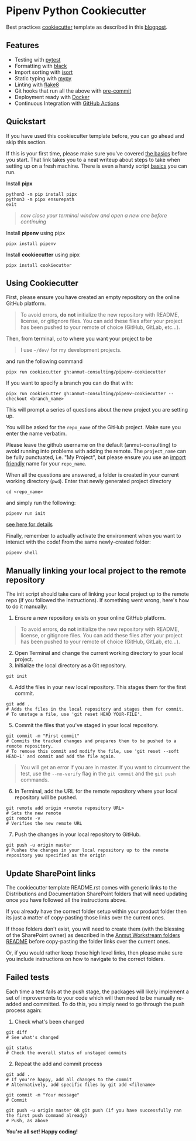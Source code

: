 # Pipenv Python Cookiecutter

Best practices [cookiecutter](https://github.com/audreyr/cookiecutter) template as described in this [blogpost](https://sourcery.ai/blog/python-best-practices/).

## Features
- Testing with [pytest](https://docs.pytest.org/en/latest/)
- Formatting with [black](https://github.com/psf/black)
- Import sorting with [isort](https://github.com/timothycrosley/isort)
- Static typing with [mypy](http://mypy-lang.org/)
- Linting with [flake8](http://flake8.pycqa.org/en/latest/)
- Git hooks that run all the above with [pre-commit](https://pre-commit.com/)
- Deployment ready with [Docker](https://docker.com/)
- Continuous Integration with [GitHub Actions](https://github.com/features/actions)

## Quickstart
If you have used this cookiecutter template before, you can go ahead and skip this section.

If this is your first time, please make sure you've covered [the basics](./the_basics.md) before you start.
That link takes you to a neat writeup about steps to take when setting up on a fresh machine.
There is even a handy script [basics](./basics.sh) you can run.

Install **pipx**
```
python3 -m pip install pipx
python3 -m pipx ensurepath
exit
```
> *now close your terminal window and open a new one before continuing*

Install **pipenv** using pipx
```
pipx install pipenv
```
Install **cookiecutter** using pipx
```
pipx install cookiecutter
```

## Using Cookiecutter
First, please ensure you have created an empty repository on the online GitHub platform.
> To avoid errors, **do not** initialize the new repository with README, license, or gitignore files. You can add these files after your project has been pushed to your remote of choice (GitHub, GitLab, etc...).

Then, from terminal, `cd` to where you want your project to be
> I use `~/dev/` for my development projects.

and run the following command
```
pipx run cookiecutter gh:anmut-consulting/pipenv-cookiecutter
```

If you want to specify a branch you can do that with:
```
pipx run cookiecutter gh:anmut-consulting/pipenv-cookiecutter --checkout <branch_name>
```

This will prompt a series of questions about the new project you are setting up.

You will be asked for the `repo_name` of the GitHub project.
Make sure you enter the name verbatim.

Please leave the github username on the default (anmut-consulting) to avoid running into problems with adding the remote.
The `project_name` can be fully punctuated, i.e. "My Project", but please ensure you use an [import friendly](https://www.python.org/dev/peps/pep-0008/#id40) name for your `repo_name`.

When all the questions are answered, a folder is created in your current working directory (`pwd`).
Enter that newly generated project directory
```
cd <repo_name>
```

and simply run the following:
```
pipenv run init
```
[see here for details](./{{cookiecutter.repo_name}}/scripts/init.sh)

Finally, remember to actually activate the environment when you want to interact with the code! From the same newly-created folder:
```
pipenv shell
```

## Manually linking your local project to the remote repository
The init script should take care of linking your local project up to the remote repo (if you followed the instructions).
If something went wrong, here's how to do it manually:

1.  Ensure a new repository exists on your online GitHub platform.
> To avoid errors, **do not** initialize the new repository with README, license, or gitignore files. You can add these files after your project has been pushed to your remote of choice (GitHub, GitLab, etc...).
2.  Open Terminal and change the current working directory to your local project.
3.  Initialize the local directory as a Git repository.
```
git init
```
4.  Add the files in your new local repository. This stages them for the first commit.
```
git add .
# Adds the files in the local repository and stages them for commit. 
# To unstage a file, use 'git reset HEAD YOUR-FILE'.
```
5.  Commit the files that you've staged in your local repository.
```
git commit -m "First commit"
# Commits the tracked changes and prepares them to be pushed to a remote repository. 
# To remove this commit and modify the file, use 'git reset --soft HEAD~1' and commit and add the file again.
```
> You will get an error if you are in master.  If you want to circumvent the test, use the `--no-verify` flag in the `git commit` and the `git push` commands.
6.  In Terminal, add the URL for the remote repository where your local repository will be pushed.
```
git remote add origin <remote repository URL>
# Sets the new remote
git remote -v
# Verifies the new remote URL
```
7.  Push the changes in your local repository to GitHub.
```
git push -u origin master
# Pushes the changes in your local repository up to the remote repository you specified as the origin
```

## Update SharePoint links
The cookiecutter template README.rst comes with generic links to the Distributions and Documentation SharePoint folders that will need updating once you have followed all the instructions above.

If you already have the correct folder setup within your product folder then its just a matter of copy-pasting those links over the current ones.

If those folders don't exist, you will need to create them (with the blessing of the SharePoint owner) as described in the [Anmut Workstream folders README](https://anmut.sharepoint.com/:w:/g/EYBW8XH-_79OqGboZSckSDIBcwOgb84VRC1MaSz3nsy35Q?e=jTmHg1) before copy-pasting the folder links over the current ones.

Or, if you would rather keep those high level links, then please make sure you include instructions on how to navigate to the correct folders.

## Failed tests
Each time a test fails at the push stage, the packages will likely implement a set of improvements to your code which will then need to be manually re-added and committed. 
To do this, you simply need to go through the push process again:
1. Check what's been changed
```
git diff
# See what's changed

git status
# Check the overall status of unstaged commits
```
2. Repeat the add and commit process
```
git add .
# If you're happy, add all changes to the commit
# Alternatively, add specific files by git add <filename>

git commit -m "Your message"
# Commit

git push -u origin master OR git push (if you have successfully ran the first push command already)
# Push, as above
```

**You're all set! Happy coding!**

